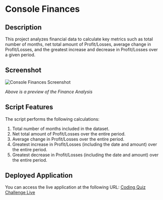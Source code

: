 # Console Finances


## Description

This project analyzes financial data to calculate key metrics such as total number of months, net total amount of Profit/Losses, average change in Profit/Losses, and the greatest increase and decrease in Profit/Losses over a given period.

## Screenshot

![Console Finances Screenshot](/Console-Finances/screenshots/results.png)


*Above is a preview of the Finance Analysis*

## Script Features
The script performs the following calculations:

1. Total number of months included in the dataset.
2. Net total amount of Profit/Losses over the entire period.
3. Average change in Profit/Losses over the entire period.
4. Greatest increase in Profit/Losses (including the date and amount) over the entire period.
6. Greatest decrease in Profit/Losses (including the date and amount) over the entire  period.


## Deployed Application

You can access the live application at the following URL: [Coding Quiz Challenge Live](claudiabiplus.github.io/coding-quiz/)